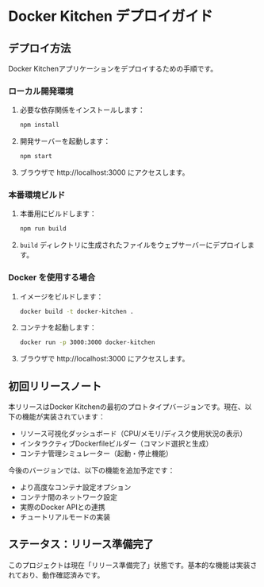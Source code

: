 # Docker Kitchen デプロイガイド

## デプロイ方法

Docker Kitchenアプリケーションをデプロイするための手順です。

### ローカル開発環境

1. 必要な依存関係をインストールします：
   ```bash
   npm install
   ```

2. 開発サーバーを起動します：
   ```bash
   npm start
   ```

3. ブラウザで http://localhost:3000 にアクセスします。

### 本番環境ビルド

1. 本番用にビルドします：
   ```bash
   npm run build
   ```

2. `build` ディレクトリに生成されたファイルをウェブサーバーにデプロイします。

### Docker を使用する場合

1. イメージをビルドします：
   ```bash
   docker build -t docker-kitchen .
   ```

2. コンテナを起動します：
   ```bash
   docker run -p 3000:3000 docker-kitchen
   ```

3. ブラウザで http://localhost:3000 にアクセスします。

## 初回リリースノート

本リリースはDocker Kitchenの最初のプロトタイプバージョンです。現在、以下の機能が実装されています：

- リソース可視化ダッシュボード（CPU/メモリ/ディスク使用状況の表示）
- インタラクティブDockerfileビルダー（コマンド選択と生成）
- コンテナ管理シミュレーター（起動・停止機能）

今後のバージョンでは、以下の機能を追加予定です：

- より高度なコンテナ設定オプション
- コンテナ間のネットワーク設定
- 実際のDocker APIとの連携
- チュートリアルモードの実装

## ステータス：リリース準備完了

このプロジェクトは現在「リリース準備完了」状態です。基本的な機能は実装されており、動作確認済みです。